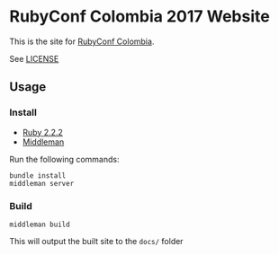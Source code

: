 # RubyConf Colombia 2017 Website

This is the site for [RubyConf Colombia](http://rubyconf.co).

See [LICENSE](https://github.com/RubyConfCo/rubyconf.co/blob/master/LICENSE.md)

## Usage
### Install
- [Ruby 2.2.2](https://www.ruby-lang.org)
- [Middleman](https://middlemanapp.com/)

Run the following commands:

```
bundle install
middleman server
```

### Build

```
middleman build
```

This will output the built site to the `docs/` folder
